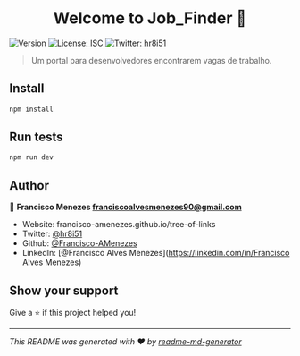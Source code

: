 <h1 align="center">Welcome to Job_Finder 👋</h1>
<p>
  <img alt="Version" src="https://img.shields.io/badge/version-1.0.0-blue.svg?cacheSeconds=2592000" />
  <a href="#" target="_blank">
    <img alt="License: ISC" src="https://img.shields.io/badge/License-ISC-yellow.svg" />
  </a>
  <a href="https://twitter.com/hr8i51" target="_blank">
    <img alt="Twitter: hr8i51" src="https://img.shields.io/twitter/follow/hr8i51.svg?style=social" />
  </a>
</p>

> Um portal para desenvolvedores encontrarem vagas de trabalho.

## Install

```sh
npm install
```

## Run tests

```sh
npm run dev
```

## Author

👤 **Francisco Menezes  <franciscoalvesmenezes90@gmail.com>**

* Website: francisco-amenezes.github.io/tree-of-links
* Twitter: [@hr8i51](https://twitter.com/hr8i51)
* Github: [@Francisco-AMenezes](https://github.com/Francisco-AMenezes)
* LinkedIn: [@Francisco Alves Menezes](https://linkedin.com/in/Francisco Alves Menezes)

## Show your support

Give a ⭐️ if this project helped you!

***
_This README was generated with ❤️ by [readme-md-generator](https://github.com/kefranabg/readme-md-generator)_